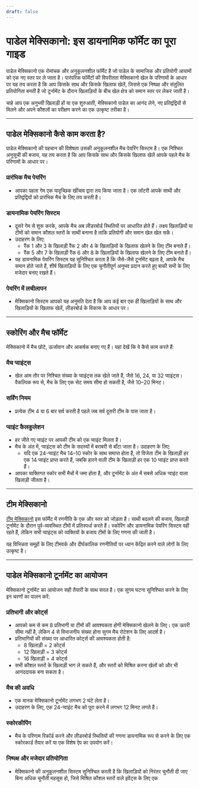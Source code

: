 ```yaml
---
draft: false
---
```


# पाडेल मेक्सिकानो: इस डायनामिक फॉर्मेट का पूरा गाइड

पाडेल मेक्सिकानो एक रोमांचक और अनुकूलनशील फॉर्मेट है जो पाडेल के सामाजिक और प्रतियोगी आयामों को एक नए स्तर पर ले जाता है। पारंपरिक फॉर्मेटों की विपरीतता मेक्सिकानो खेल के परिणामों के आधार पर यह तय करता है कि आप किसके साथ और किसके खिलाफ खेलें, जिससे एक निष्पक्ष और संतुलित प्रतियोगिता बनती है जो टूर्नामेंट के दौरान खिलाड़ियों के बीच खेल क्षेत्र को समान स्तर पर लेकर जाती है।

चाहे आप एक अनुभवी खिलाड़ी हों या एक शुरुआती, मेक्सिकानो पाडेल का आनंद लेने, नए प्रतिद्वंद्वियों से मिलने और अपने कौशलों का परीक्षण करने का एक उत्कृष्ट तरीका है।

---

## **पाडेल मेक्सिकानो कैसे काम करता है?**

पाडेल मेक्सिकानो की पहचान की विशेषता उसकी अनुकूलनशील मैच पेयरिंग सिस्टम है। एक निश्चित अनुसूची की बजाय, यह तय करता है कि आप किसके साथ और किसके खिलाफ खेलें आपके पहले मैच के परिणामों के आधार पर।

### **प्रारंभिक मैच पेयरिंग**
- आपका पहला गेम एक यादृच्छिक खींचाव द्वारा तय किया जाता है। एक लॉटरी आपके साथी और प्रतिद्वंद्वियों को प्रारंभिक मैच के लिए तय करती है।

### **डायनामिक पेयरिंग सिस्टम**
- दूसरे गेम से शुरू करके, आपके मैच अब लीडरबोर्ड स्थितियों पर आधारित होते हैं। लक्ष्य खिलाड़ियों या टीमों को समान कौशल स्तरों के साथी बनाना है ताकि प्रतियोगी और समान खेल खेल सकें।
- उदाहरण के लिए:
  - रैंक 1 और 3 के खिलाड़ी रैंक 2 और 4 के खिलाड़ियों के खिलाफ खेलने के लिए टीम बनाते हैं।
  - रैंक 5 और 7 के खिलाड़ी रैंक 6 और 8 के खिलाड़ियों के खिलाफ खेलने के लिए टीम बनाते हैं।
- यह डायनामिक पेयरिंग सिस्टम यह सुनिश्चित करता है कि जैसे-जैसे टूर्नामेंट बढ़ता है, आपके मैच समान होते जाते हैं, शीर्ष खिलाड़ियों के लिए एक चुनौतीपूर्ण अनुभव प्रदान करते हुए बाकी सभी के लिए मजेदार बनाए रखते हैं।

### **पेयरिंग में लचीलापन**
- मेक्सिकानो सिस्टम आपको यह अनुमति देता है कि आप कई बार एक ही खिलाड़ियों के साथ और खिलाड़ियों के खिलाफ खेलें, लीडरबोर्ड के विकास के आधार पर।

---

## **स्कोरिंग और मैच फॉर्मेट**

मेक्सिकानो में मैच छोटे, ऊर्जावान और आकर्षक बनाए गए हैं। यहां देखें कि वे कैसे काम करते हैं:

### **मैच प्वाइंट्स**
- खेल आम तौर पर निश्चित संख्या के प्वाइंट्स तक खेले जाते हैं, जैसे 16, 24, या 32 प्वाइंट्स। वैकल्पिक रूप से, मैच के लिए एक सेट समय सीमा हो सकती है, जैसे 10–20 मिनट।

### **सर्विंग नियम**
- प्रत्येक टीम 4 या 6 बार सर्व करती है पहले जब सर्व दूसरी टीम के पास जाता है।

### **प्वाइंट कैलकुलेशन**
- हर जीते गए प्वाइंट पर आपकी टीम को एक प्वाइंट मिलता है।
- मैच के अंत में, प्वाइंट्स को टीम के सदस्यों में बराबरी से बाँटा जाता है। उदाहरण के लिए:
  - यदि एक 24-प्वाइंट मैच 14–10 स्कोर के साथ समाप्त होता है, तो विजेता टीम के खिलाड़ी हर एक 14 प्वाइंट प्राप्त करते हैं, जबकि हारने वाली टीम के खिलाड़ी हर एक 10 प्वाइंट प्राप्त करते हैं।
- आपका व्यक्तिगत स्कोर सभी मैचों में जमा होता है, और टूर्नामेंट के अंत में सबसे अधिक प्वाइंट वाला खिलाड़ी जीतता है।

---

## **टीम मेक्सिकानो**

[टीम मेक्सिकानो](/hi/team-mexicano) इस फॉर्मेट में रणनीति के एक और स्तर को जोड़ता है। साथी बदलने की बजाय, खिलाड़ी टूर्नामेंट के दौरान पूर्व-व्यवस्थित टीमों में प्रतिस्पर्धा करते हैं। स्कोरिंग और डायनामिक पेयरिंग सिस्टम वही रहते हैं, लेकिन सभी प्वाइंट्स को व्यक्तियों के बजाय टीमों के लिए गणना की जाती है।

यह विभिन्नता समूहों के लिए टीमवर्क और दीर्घकालिक रणनीतियों पर ध्यान केंद्रित करने वाले लोगों के लिए उत्कृष्ट है।

---

## **पाडेल मेक्सिकानो टूर्नामेंट का आयोजन**

मेक्सिकानो टूर्नामेंट का आयोजन सही तैयारी के साथ सरल है। एक सुगम घटना सुनिश्चित करने के लिए इन चरणों का पालन करें:

### **प्रतिभागी और कोर्ट्स**
- आपको कम से कम 8 प्रतिभागी या टीमों की आवश्यकता होगी मेक्सिकानो खेलने के लिए। एक ऊपरी सीमा नहीं है, लेकिन 4 से विभाजनीय संख्या होना सुगम मैच रोटेशन के लिए आदर्श है।
- प्रतिभागियों की संख्या पर आधारित कोर्ट्स की आवश्यकता होती है:
  - 8 खिलाड़ी = 2 कोर्ट्स
  - 12 खिलाड़ी = 3 कोर्ट्स
  - 16 खिलाड़ी = 4 कोर्ट्स
- सभी कौशल स्तरों के खिलाड़ी भाग ले सकते हैं, और स्तरों को मिश्रित करना खेलों को और भी आनंददायक बना सकता है।

### **मैच की अवधि**
- एक मानक मेक्सिकानो टूर्नामेंट लगभग 2 घंटे लेता है।
- उदाहरण के लिए, एक 24-प्वाइंट मैच को पूरा करने में लगभग 12 मिनट लगते हैं।

### **स्कोरकीपिंग**
- मैच के परिणाम रिकॉर्ड करने और लीडरबोर्ड स्थितियों की गणना डायनामिक रूप से करने के लिए एक स्कोरकार्ड तैयार करें या एक विशेष ऐप का उपयोग करें।

### **निष्पक्ष और मजेदार प्रतियोगिता**
- मेक्सिकानो की अनुकूलनशील सिस्टम सुनिश्चित करती है कि खिलाड़ियों को निरंतर चुनौती दी जाए बिना अधिक चुनौती महसूस हो, जिसे मिश्रित कौशल स्तरों वाले इवेंट्स के लिए एक